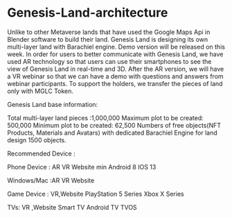 # Genesis-Land-architecture
Unlike to other Metaverse lands that have used the Google Maps Api in Blender software to build their land. Genesis Land is designing its own multi-layer land with Barachiel engine.
Demo version will be released on this week. In order for users to better communicate with Genesis Land, we have used AR technology so that users can use their smartphones to see the view of Genesis Land in real-time and 3D.
After the AR version, we will have a VR webinar so that we can have a demo with questions and answers from webinar participants.
To support the holders, we transfer the pieces of land only with MGLC Token.

Genesis Land base information:

Total multi-layer land pieces :1,000,000
Maximum plot to be created: 500,000
Minimum plot to be created: 62,500
Numbers of free objects(NFT Products, Materials and Avatars) with dedicated Barachiel Engine for land design
1500 objects.</p>


Recommended Device :

Phone Device : AR VR Website
min Android 8
IOS 13

Windows/Mac :AR VR Website

Game Device : VR,Website
PlayStation 5 Series
Xbox X Series

TVs: VR ,Website
Smart TV
Android TV
TVOS
